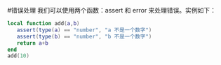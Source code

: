 #错误处理
我们可以使用两个函数：assert 和 error 来处理错误。实例如下：
```lua
local function add(a,b)
   assert(type(a) == "number", "a 不是一个数字")
   assert(type(b) == "number", "b 不是一个数字")
   return a+b
end
add(10)

```